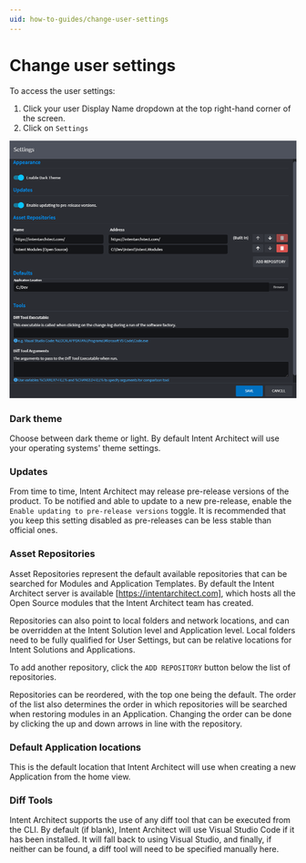 ```yaml
---
uid: how-to-guides/change-user-settings
---
```

# Change user settings
To access the user settings:
1. Click your user Display Name dropdown at the top 
right-hand corner of the screen.
2. Click on `Settings`

![User Settings](images/user-settings.png)
### Dark theme
Choose between dark theme or light. By default Intent Architect will use your operating systems' theme settings.

### Updates
From time to time, Intent Architect may release pre-release versions of the product. To be notified and able to update to a new pre-release, enable the `Enable updating to pre-release versions` toggle. It is recommended that you keep this setting disabled as pre-releases can be less stable than official ones. 

### Asset Repositories
Asset Repositories represent the default available repositories that can be searched for Modules and Application Templates. By default the Intent Architect server is available [https://intentarchitect.com], which hosts all the Open Source modules that the Intent Architect team has created.

Repositories can also point to local folders and network locations, and can be overridden at the Intent Solution level and Application level. Local folders need to be fully qualified for User Settings, but can be relative locations for Intent Solutions and Applications.

To add another repository, click the `ADD REPOSITORY` button below the list of repositories.

Repositories can be reordered, with the top one being the default. The order of the list also determines the order in which repositories will be searched when restoring modules in an Application. Changing the order can be done by clicking the up and down arrows in line with the repository.

### Default Application locations
This is the default location that Intent Architect will use when creating a new Application from the home view.

### Diff Tools
Intent Architect supports the use of any diff tool that can be executed from the CLI. By default (if blank), Intent Architect will use Visual Studio Code if it has been installed. It will fall back to using Visual Studio, and finally, if neither can be found, a diff tool will need to be specified manually here.